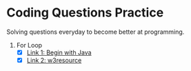 # Coding Questions Practice

Solving questions everyday to become better at programming.

1. For Loop
    - [x] [Link 1: Begin with Java](https://www.beginwithjava.com/java/loops/questions.html)
    - [x] [Link 2: w3resource](https://www.w3resource.com/c-programming-exercises/for-loop/index.php)